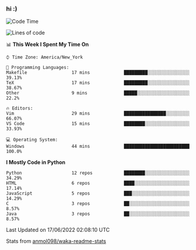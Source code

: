 ### hi :)

<!--START_SECTION:waka-->
![Code Time](http://img.shields.io/badge/Code%20Time-0%20secs-blue)

![Lines of code](https://img.shields.io/badge/From%20Hello%20World%20I%27ve%20Written-599%20Thousand%20lines%20of%20code-blue)

📊 **This Week I Spent My Time On** 

```text
⌚︎ Time Zone: America/New_York

💬 Programming Languages: 
Makefile                 17 mins             █████████░░░░░░░░░░░░░░░░   39.13% 
TeX                      17 mins             █████████░░░░░░░░░░░░░░░░   38.67% 
Other                    9 mins              █████░░░░░░░░░░░░░░░░░░░░   22.2%

🔥 Editors: 
Vim                      29 mins             ████████████████░░░░░░░░░   66.07% 
VS Code                  15 mins             ████████░░░░░░░░░░░░░░░░░   33.93%

💻 Operating System: 
Windows                  44 mins             █████████████████████████   100.0%

```

**I Mostly Code in Python** 

```text
Python                   12 repos            ████████░░░░░░░░░░░░░░░░░   34.29% 
HTML                     6 repos             ████░░░░░░░░░░░░░░░░░░░░░   17.14% 
JavaScript               5 repos             ███░░░░░░░░░░░░░░░░░░░░░░   14.29% 
C                        3 repos             ██░░░░░░░░░░░░░░░░░░░░░░░   8.57% 
Java                     3 repos             ██░░░░░░░░░░░░░░░░░░░░░░░   8.57%

```



 Last Updated on 17/06/2022 02:08:10 UTC
<!--END_SECTION:waka-->

Stats from [anmol098/waka-readme-stats](https://github.com/anmol098/waka-readme-stats)